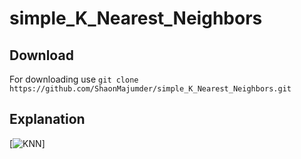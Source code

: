 # simple_K_Nearest_Neighbors 
## Download 
For downloading use 
       `git clone https://github.com/ShaonMajumder/simple_K_Nearest_Neighbors.git` 
## Explanation
[![KNN](https://github.com/ShaonMajumder/simple_K_Nearest_Neighbors/blob/master/pics/knn.png)]